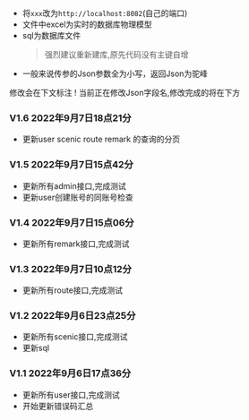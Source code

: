 * 将`xxx`改为`http://localhost:8082`(自己的端口)
* 文件中excel为实时的数据库物理模型
* sql为数据库文件
    >强烈建议重新建库,原先代码没有主键自增
* 一般来说传参的Json参数全为小写，返回Json为驼峰

修改会在下文标注
! 当前正在修改Json字段名,修改完成的将在下方 

  
### V1.6 2022年9月7日18点21分
* 更新user scenic route remark 的查询的分页

### V1.5 2022年9月7日15点42分
* 更新所有admin接口,完成测试
* 更新user创建账号的同账号检查

### V1.4 2022年9月7日15点06分
* 更新所有remark接口,完成测试

### V1.3 2022年9月7日10点12分
* 更新所有route接口,完成测试

### V1.2 2022年9月6日23点25分
* 更新所有scenic接口,完成测试
* 更新sql

### V1.1 2022年9月6日17点36分
* 更新所有user接口,完成测试
* 开始更新错误码汇总
